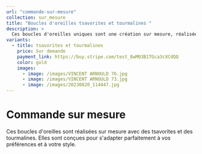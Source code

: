 ```yaml
---
url: "commande-sur-mesure"
collection: sur_mesure
title: "Boucles d'oreilles tsavorites et tourmalines "
description: >
  Ces boucles d'oreilles uniques sont une création sur mesure, réalisées avec des tsavorites et des tourmalines. Chaque pierre a été soigneusement sélectionnée pour sa couleur et sa brillance, créant un bijou d'exception qui ne manquera pas de faire tourner les têtes.
variants:
  - title: tsavorites et tourmalines
    price: Sur demande
    payment_link: https://buy.stripe.com/test_8wM03B1TGca3cXCdQQ
    color: gold
    images:
      - image: /images/VINCENT ARNOULD 76.jpg
      - image: /images/VINCENT ARNOULD 73.jpg
      - image: /images/20230820_114447.jpg
---
```


# Commande sur mesure

Ces boucles d'oreilles sont réalisées sur mesure avec des tsavorites et des
tourmalines. Elles sont conçues pour s'adapter parfaitement à vos préférences et
à votre style.
